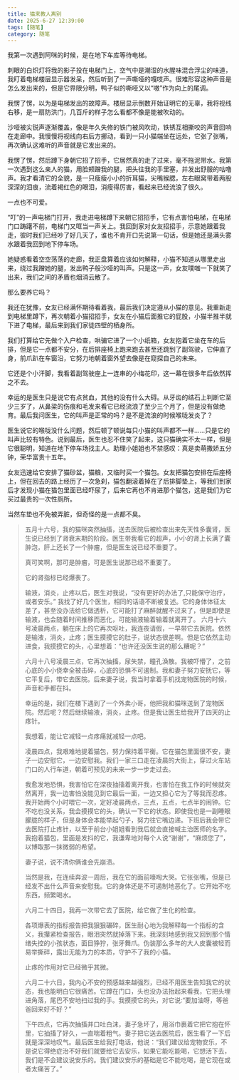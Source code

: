 ```yaml
---
title: 猫来教人离别
date: 2025-6-27 12:39:00
tags: [随笔]
category: 随笔
---
```


我第一次遇到阿咪的时候，是在地下车库等待电梯。

刺眼的白炽灯将我的影子投在电梯门上，空气中是潮湿的水腥味混合浮尘的味道，我盯着电梯楼层显示器发呆，然后听到了一声嘶哑的嘎吱声。很难形容这种声音是怎么发出来的，但是它界限分明，鸭子似的嘶哑又以“嗷”作为向上的尾调。

我愣了愣，以为是电梯发出的故障声。楼层显示倒数开始证明它的无辜，我将视线右移，是一扇防洪门，几百斤的样子怎么看都不像是能被吹动的。

沙哑被尖锐声逐渐覆盖，像是年久失修的铁门被风吹动，铁锈互相撕咬的声音回响在走廊中。我慢慢将视线向右后方挪动，看到一只小猫端坐在远处，它张了张嘴，再次确认这难听的声音就是它发出来的。

我愣了愣，然后蹲下身朝它招了招手，它居然真的走了过来，毫不拖泥带水。我第一次遇到这么亲人的猫，用脸颊蹭我的腿，把头往我的手里塞，并发出舒服的咕噜声。我才看清它的全貌，是一只瘦瘦小小的折耳猫，尖嘴猴腮，左右眼窝带着两股深深的泪痕，流着褐红色的眼泪，消瘦得厉害，看起来已经流浪了很久。

一点也不可爱。

“叮”的一声电梯门打开，我走进电梯蹲下来朝它招招手，它有点害怕电梯，在电梯门口踌躇不前，电梯门又哐当一声关上。我回到家对女友招招手，示意她跟着我走，彼时我们已经吵了好几天了，谁也不肯开口先说第一句话，但是她还是满头雾水跟着我回到地下停车场。

她疑惑看着空空荡荡的走廊，我正盘算着应该如何解释，小猫不知道从哪里走出来，绕过我蹭她的腿，发出鸭子般沙哑的叫声。只是这一声，女友噗嗤一下就笑了出来，我们之间的矛盾也烟消云散了。

那么要养它吗？

我还在犹豫，女友已经满怀期待看着我，最后我们决定遵从小猫的意见。我重新走到电梯里蹲下，再次朝着小猫招招手，女友在小猫后面推它的屁股，小猫半推半就下进了电梯，最后来到我们家徒四壁的栖身所。

我们打算给它先做个入户检查，哄骗它进了一个小纸箱，女友抱着它坐在车的后排，但是它一点都不安分，在后排座椅上跑来跑去甚至还跳到了副驾驶，它伸直了身，前爪趴在车窗沿，它努力地朝着窗外望去像是在窥探自己的未来。

它还是个小汗脚，我看着副驾驶座上一连串的小梅花印，这一幕在很多年后依然挥之不去。

幸运的是医生只是说它有点贫血，其他的没有什么大碍。从牙齿的结石上判断它至少三岁了，从鼻梁的伤痕和毛发来看它已经流浪了至少三个月了，但是没有做绝育。最后我问医生，它的叫声是正常的吗？是不是流浪的时候喉咙发炎了？

医生说它的喉咙没什么问题，然后顿了顿说每只小猫的叫声都不一样……只是它的叫声比较有特色。说到最后，医生也忍不住笑了起来，这只猫确实不太一样，但是它很聪明，知道在地下停车场找主人。助理小姐姐也不禁感叹：真是卖萌撒娇五分钟，荣华富贵十五年。

女友迅速给它安排了猫砂盆，猫粮，又临时买一个猫包。女友把猫包安排在后座椅上，但在回去的路上经历了一次急刹，猫包翻滚着掉在了后排脚垫上，等我们到家后才发现小猫在猫包里面已经吓尿了，后来它再也不肯进那个猫包，这是我们为它买过最贵的一次性厕所。

当然车垫也不免被弄脏，但奇怪的是一点都不臭。









 



> 五月十六号，我的猫咪突然抽搐，送去医院后被检查出来先天性多囊肾，医生说已经到了肾衰末期的阶段。医生带我看它的超声，小小的肾上长满了囊肿泡，肝上还长了一个肿瘤，但是医生说已经不重要了。
>
> 真可笑啊，那可是肿瘤，可是医生说那已经不重要了。
>
> 它的肾指标已经爆表了。
>
> 输液，消炎，止疼以后，医生对我说，“没有更好的办法了,只能保守治疗，或者安乐。”
> 我找了好几个医生，相同的话语不断被复述。它的身体体征太差了，甚至没办法给它做透析，它可能打了麻醉就醒不过来了，但是即使是输液，也会随着时间推移而恶化，可能输液输着输着就离开了。
> 六月十六号凌晨两点，躺在床上的它再次呕吐，我连夜请假，一早带它去医院。依然是输液，消炎，止疼；医生摸摸它的肚子，说状态很差啊。但是它依然主动进食，我摸摸它的头，心里想着：“也许还没医生说的那么糟呢？”
>
> 六月十八号凌晨三点，它再次抽搐，尿失禁，瞳孔涣散。我被吓懵了，之前心底的小小侥幸全被击碎，心底的恐惧不可遏制。我和妻子努力安抚它，等它平复后，带它去医院。后来妻子说，我当时拿着手机找宠物医院的时候，声音和手都在抖。
>
> 幸运的是，我们在楼下遇到了一个外卖小哥，他把我和猫咪送到了宠物医院。然后呢？然后继续输液，消炎，止疼。但是我让医生给我开了四天的止疼针。
>
> 我想着，能让它减轻一点疼痛就减轻一点吧。
>
> 凌晨四点，我艰难地提着猫包，努力保持着平衡。它在猫包里面很不安，妻子一边安慰它，一边安慰我。我们一家三口走在凌晨的大街上，穿过火车站门口的人行车道，朝着可预见的未来一步一步走过去。
>
> 我愈发地恐惧，我害怕它在深夜抽搐着离开我，也害怕在我工作的时候就突然离开，我一边害怕没能见到它最后一面，一边又担心它为了等我而忍疼。我开始两个小时喂它一次，定好凌晨两点，三点，五点，七点半的闹钟。它不吃也没关系，我会摸摸它的头，确认一下它的状态。即使我也是一副睡眼朦胧的样子，但是身体会本能举起勺子，努力往它嘴边递。下班后我会带它去医院打止疼针，以至于前台小姐姐看到我后就会直接喊主治医师的名字。我抱着猫包，里面是发抖的它，我谦卑地对每个人说“谢谢”，“麻烦您了”，以博取那一抹微弱的希望。
>
> 妻子说，说不清你俩谁会先崩溃。
>
> 当然是我，在连续奔波一周后，我在它的面前嚎啕大哭。它张张嘴，但是已经发不出什么声音来安慰我。它的身体还是不可遏制地恶化了。它开始不吃东西，频繁喝水。
>
> 六月二十四日，我再一次带它去了医院，给它做了生化的检查。
>
> 各项爆表的指标报告把我狠狠碾碎，医生耐心地为我解释每一个指标的含义，我攥紧检查报告，眼泪突然就掉落下来。我深刻地感到我又回到那个情绪失控的小孩状态，面目狰狞，张牙舞爪。伪装那么多年的大人皮囊被轻而易举撕碎，露出无能为力的本质，守护不了我的小猫。
>
> 止疼的作用对它已经微乎其微。
>
> 六月二十六日，我内心不安的预感越来越强烈，已经不用医生告知我它的状态，我也能明白它很痛苦。它蹲在门口，头也没办法抬起来看我，它把头埋进角落，尾巴不安地扫过我的手。我摸摸它的头，对它说:“要加油呀，等爸爸回来好不好？”
>
> 下午四点，它再次抽搐并口吐白沫，妻子急坏了，用浴巾裹着它把它抱在怀里，它抽搐了好久，一直喘着粗气。妻子把它送去医院后，医生看了一下后就是深深地叹气。最后医生给我打电话，他说：“我们建议给宠物安乐，不是说它得绝症治不好我们就要给它去安乐，如果它能吃能喝，它想活下去，我们是不会建议说安乐的。我们建议安乐的基础是它不能吃喝，是它现在或者太痛苦了。”
